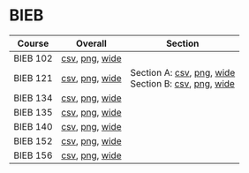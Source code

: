 # BIEB

| Course | Overall | Section |
| ------ | ------- | ------- |
| BIEB 102 | [csv](https://github.com/UCSD-Historical-Enrollment-Data/2025Winter/blob/main/overall/BIEB%20102.csv), [png](https://raw.githubusercontent.com/UCSD-Historical-Enrollment-Data/2025Winter/main/plot_overall/BIEB%20102.png), [wide](https://raw.githubusercontent.com/UCSD-Historical-Enrollment-Data/2025Winter/main/plot_overall_wide/BIEB%20102.png) |  |
| BIEB 121 | [csv](https://github.com/UCSD-Historical-Enrollment-Data/2025Winter/blob/main/overall/BIEB%20121.csv), [png](https://raw.githubusercontent.com/UCSD-Historical-Enrollment-Data/2025Winter/main/plot_overall/BIEB%20121.png), [wide](https://raw.githubusercontent.com/UCSD-Historical-Enrollment-Data/2025Winter/main/plot_overall_wide/BIEB%20121.png) | Section A: [csv](https://github.com/UCSD-Historical-Enrollment-Data/2025Winter/blob/main/section/BIEB%20121_A.csv), [png](https://raw.githubusercontent.com/UCSD-Historical-Enrollment-Data/2025Winter/main/plot_section/BIEB%20121_A.png), [wide](https://raw.githubusercontent.com/UCSD-Historical-Enrollment-Data/2025Winter/main/plot_section_wide/BIEB%20121_A.png)<br>Section B: [csv](https://github.com/UCSD-Historical-Enrollment-Data/2025Winter/blob/main/section/BIEB%20121_B.csv), [png](https://raw.githubusercontent.com/UCSD-Historical-Enrollment-Data/2025Winter/main/plot_section/BIEB%20121_B.png), [wide](https://raw.githubusercontent.com/UCSD-Historical-Enrollment-Data/2025Winter/main/plot_section_wide/BIEB%20121_B.png) |
| BIEB 134 | [csv](https://github.com/UCSD-Historical-Enrollment-Data/2025Winter/blob/main/overall/BIEB%20134.csv), [png](https://raw.githubusercontent.com/UCSD-Historical-Enrollment-Data/2025Winter/main/plot_overall/BIEB%20134.png), [wide](https://raw.githubusercontent.com/UCSD-Historical-Enrollment-Data/2025Winter/main/plot_overall_wide/BIEB%20134.png) |  |
| BIEB 135 | [csv](https://github.com/UCSD-Historical-Enrollment-Data/2025Winter/blob/main/overall/BIEB%20135.csv), [png](https://raw.githubusercontent.com/UCSD-Historical-Enrollment-Data/2025Winter/main/plot_overall/BIEB%20135.png), [wide](https://raw.githubusercontent.com/UCSD-Historical-Enrollment-Data/2025Winter/main/plot_overall_wide/BIEB%20135.png) |  |
| BIEB 140 | [csv](https://github.com/UCSD-Historical-Enrollment-Data/2025Winter/blob/main/overall/BIEB%20140.csv), [png](https://raw.githubusercontent.com/UCSD-Historical-Enrollment-Data/2025Winter/main/plot_overall/BIEB%20140.png), [wide](https://raw.githubusercontent.com/UCSD-Historical-Enrollment-Data/2025Winter/main/plot_overall_wide/BIEB%20140.png) |  |
| BIEB 152 | [csv](https://github.com/UCSD-Historical-Enrollment-Data/2025Winter/blob/main/overall/BIEB%20152.csv), [png](https://raw.githubusercontent.com/UCSD-Historical-Enrollment-Data/2025Winter/main/plot_overall/BIEB%20152.png), [wide](https://raw.githubusercontent.com/UCSD-Historical-Enrollment-Data/2025Winter/main/plot_overall_wide/BIEB%20152.png) |  |
| BIEB 156 | [csv](https://github.com/UCSD-Historical-Enrollment-Data/2025Winter/blob/main/overall/BIEB%20156.csv), [png](https://raw.githubusercontent.com/UCSD-Historical-Enrollment-Data/2025Winter/main/plot_overall/BIEB%20156.png), [wide](https://raw.githubusercontent.com/UCSD-Historical-Enrollment-Data/2025Winter/main/plot_overall_wide/BIEB%20156.png) |  |

